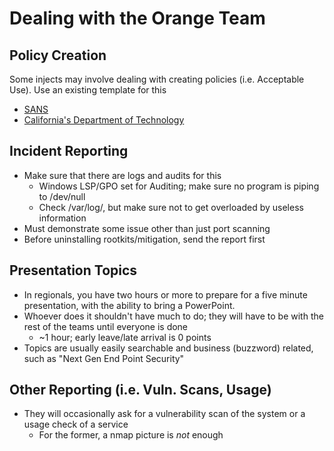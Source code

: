 # Dealing with the Orange Team

## Policy Creation
Some injects may involve dealing with creating policies (i.e. Acceptable Use). Use an existing template for this
* [SANS](https://www.sans.org/security-resources/policies/)
* [California's Department of Technology](http://www.cio.ca.gov/OIS/Government/library/samples.asp)

## Incident Reporting
* Make sure that there are logs and audits for this
  * Windows LSP/GPO set for Auditing; make sure no program is piping to /dev/null
  * Check /var/log/, but make sure not to get overloaded by useless information
* Must demonstrate some issue other than just port scanning
* Before uninstalling rootkits/mitigation, send the report first

## Presentation Topics
* In regionals, you have two hours or more to prepare for a five minute presentation, with the ability to bring a PowerPoint.
* Whoever does it shouldn't have much to do; they will have to be with the rest of the teams until everyone is done
  * ~1 hour; early leave/late arrival is 0 points
* Topics are usually easily searchable and business (buzzword) related, such as "Next Gen End Point Security"

## Other Reporting (i.e. Vuln. Scans, Usage)
* They will occasionally ask for a vulnerability scan of the system or a usage check of a service
  * For the former, a nmap picture is *not* enough
